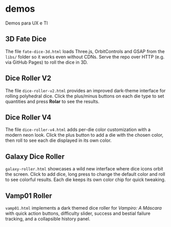 # demos
Demos para UX e TI

## 3D Fate Dice

The file `fate-dice-3d.html` loads Three.js, OrbitControls and GSAP from the `libs/` folder so it works even without CDNs. Serve the repo over HTTP (e.g. via GitHub Pages) to roll the dice in 3D.

## Dice Roller V2

The file `dice-roller-v2.html` provides an improved dark-theme interface for rolling polyhedral dice. Click the plus/minus buttons on each die type to set quantities and press **Rolar** to see the results.

## Dice Roller V4

The file `dice-roller-v4.html` adds per-die color customization with a modern neon look. Click the plus button to add a die with the chosen color, then roll to see each die displayed in its own color.

## Galaxy Dice Roller

`galaxy-roller.html` showcases a wild new interface where dice icons orbit the screen. Click to add dice, long press to change the default color and roll to see colorful results. Each die keeps its own color chip for quick tweaking.

## Vamp01 Roller

`vamp01.html` implements a dark themed dice roller for *Vampiro: A Máscara* with quick action buttons, difficulty slider, success and bestial failure tracking, and a collapsible history panel.
